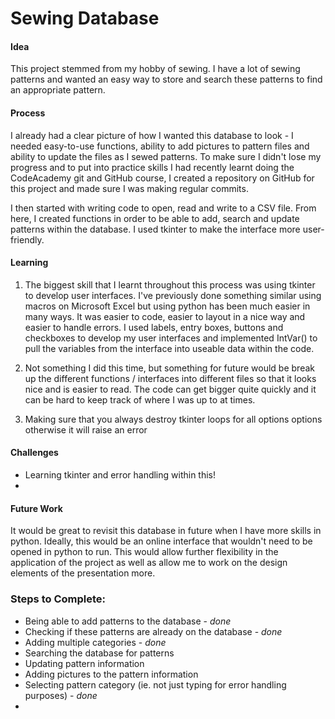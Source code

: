 # Sewing Database

#### Idea
This project stemmed from my hobby of sewing. I have a lot of 
sewing patterns and wanted an easy way to store and search 
these patterns to find an appropriate pattern.

#### Process
I already had a clear picture of how I wanted this database 
to look - I needed easy-to-use functions, ability to add pictures 
to pattern files and ability to update the files as I sewed 
patterns. To make sure I didn't lose my progress and to put into 
practice skills I had recently learnt doing the CodeAcademy 
git and GitHub course, I created a repository on GitHub for this 
project and made sure I was making regular commits.

I then started with writing code to open, read and write 
to a CSV file. From here, I created functions in order to be 
able to add, search and update patterns within the database. 
I used tkinter to make the interface more user-friendly.

#### Learning
1. The biggest skill that I learnt throughout this process was using 
tkinter to develop user interfaces. I've previously done 
something similar using macros on Microsoft Excel but using 
python has been much easier in many ways. It was easier to code,
easier to layout in a nice way and easier to handle errors. I 
used labels, entry boxes, buttons and checkboxes to develop my user 
interfaces and implemented IntVar() to pull the variables from 
the interface into useable data within the code.

   
2. Not something I did this time, but something for future would 
be break up the different functions / interfaces into different 
files so that it looks nice and is easier to read. The code can 
get bigger quite quickly and it can be hard to keep track of 
where I was up to at times.


3. Making sure that you always destroy tkinter loops for all options 
options otherwise it will raise an error

#### Challenges
+ Learning tkinter and error handling within this!
+ 

#### Future Work
It would be great to revisit this database in future when I have 
more skills in python. Ideally, this would be an online 
interface that wouldn't need to be opened in python to run. This 
would allow further flexibility in the application of the project 
as well as allow me to work on the design elements of the 
presentation more.

### Steps to Complete:
+ Being able to add patterns to the database - *done*
+ Checking if these patterns are already on the database - *done*
+ Adding multiple categories - *done*
+ Searching the database for patterns
+ Updating pattern information
+ Adding pictures to the pattern information
+ Selecting pattern category (ie. not just typing for error handling purposes) - *done*
+